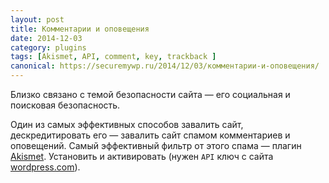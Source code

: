 ```yaml
---
layout: post
title: Комментарии и оповещения
date: 2014-12-03
category: plugins
tags: [Akismet, API, comment, key, trackback ]
canonical: https://securemywp.ru/2014/12/03/комментарии-и-оповещения/
---
```


Близко связано с темой безопасности сайта — его социальная и поисковая безопасность.

Один из самых эффективных способов завалить сайт, дескредитировать его — завалить сайт спамом комментариев и оповещений. Самый эффективный фильтр от этого спама — плагин [Akismet](http://wordpress.org/extend/plugins/akismet/). Установить и активировать (нужен <code>API</code> ключ с сайта [wordpress.com](http://wordpress.com/)).
